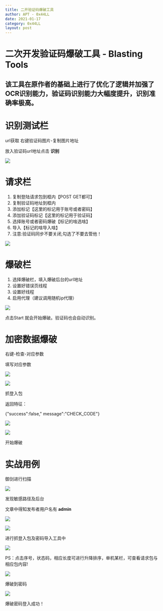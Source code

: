 ```yaml
---
title: 二开验证码爆破工具
author: APT - 0x44LL
date: 2021-01-17
category: 0x44LL
layout: post
---
```


# 二次开发验证码爆破工具 - Blasting Tools

## 该工具在原作者的基础上进行了优化了逻辑并加强了OCR识别能力，验证码识别能力大幅度提升，识别准确率极高。

# 识别测试栏

url获取 右键验证码图片-复制图片地址

放入验证码url地址点击 **识别**

![](/public/DocsPics/Blasting-tools/Blasting-tools1.png)

# 请求栏

1. 复制登陆请求包到框内【POST GET都可】
2. 复制验证码地址到框内
3. 添加标记【这里的标记用于账号或者密码】
4. 添加验证码标记【这里的标记用于验证码】
5. 选择账号或者密码爆破【标记的啥选啥】
6. 导入【标记的啥导入啥】
7. 注意:验证码同步不要关闭,勾选了不要去管他！

![](/public/DocsPics/Blasting-tools/Blasting-tools2.png)

# 爆破栏

1. 选择爆破栏，填入爆破后台的url地址
2. 设置好错误页线程
3. 设置好线程
4. 启用代理（建议调用随机ip代理）


![](/public/DocsPics/Blasting-tools/Blasting-tools3.png)

点击Start 就会开始爆破。验证码也会自动识别。

# 加密数据爆破

右键-检查-对应参数

填写对应参数

![](/public/DocsPics/Blasting-tools/Blasting-tools4.png)

![](/public/DocsPics/Blasting-tools/Blasting-tools5.png)

抓登入包

返回特征：

{&quot;success&quot;:false,&quot; message&quot;:&quot;CHECK\_CODE&quot;}

![](/public/DocsPics/Blasting-tools/Blasting-tools6.png)

![](/public/DocsPics/Blasting-tools/Blasting-tools7.png)

开始爆破

# 实战用例

御剑进行扫描

![](/public/DocsPics/Blasting-tools/Blasting-tools8.png)

发现敏感路径及后台

文章中得知发布者用户名有 **admin**

![](/public/DocsPics/Blasting-tools/Blasting-tools9.png)

![](/public/DocsPics/Blasting-tools/Blasting-tools10.png)

进行抓登入包及密码导入工具中

![](/public/DocsPics/Blasting-tools/Blasting-tools11.png)

PS：点击序号，状态码，相应长度可进行升降排序，单机某栏，可查看请求包与相应包内容!

![](/public/DocsPics/Blasting-tools/Blasting-tools12.png)

爆破到密码

![](/public/DocsPics/Blasting-tools/Blasting-tools13.png)

爆破密码登入成功！